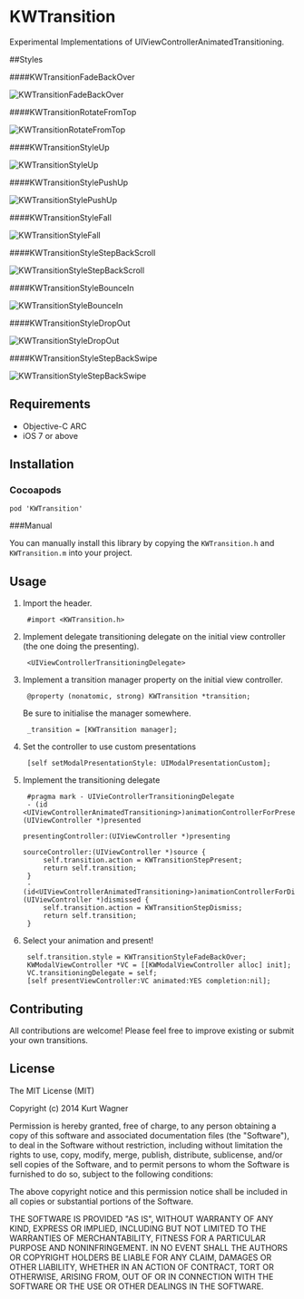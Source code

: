 # KWTransition

Experimental Implementations of UIViewControllerAnimatedTransitioning.

##Styles

####KWTransitionFadeBackOver

![](https://raw.github.com/KurtWagner/KWTransition/master/Sample/KWTransitionFadeBackOver.gif "KWTransitionFadeBackOver")

####KWTransitionRotateFromTop

![](https://raw.github.com/KurtWagner/KWTransition/master/Sample/KWTransitionRotateFromTop.gif "KWTransitionRotateFromTop")

####KWTransitionStyleUp

![](https://raw.github.com/KurtWagner/KWTransition/master/Sample/KWTransitionStyleUp.gif "KWTransitionStyleUp")

####KWTransitionStylePushUp

![](https://raw.github.com/KurtWagner/KWTransition/master/Sample/KWTransitionStylePushUp.gif "KWTransitionStylePushUp")

####KWTransitionStyleFall

![](https://raw.github.com/KurtWagner/KWTransition/master/Sample/KWTransitionStyleFall.gif "KWTransitionStyleFall")

####KWTransitionStyleStepBackScroll

![](https://raw.github.com/KurtWagner/KWTransition/master/Sample/KWTransitionStyleStepBackScroll.gif "KWTransitionStyleStepBackScroll")

####KWTransitionStyleBounceIn

![](https://raw.github.com/KurtWagner/KWTransition/master/Sample/KWTransitionStyleBounceIn.gif "KWTransitionStyleBounceIn")

####KWTransitionStyleDropOut

![](https://raw.github.com/KurtWagner/KWTransition/master/Sample/KWTransitionStyleDropOut.gif "KWTransitionStyleDropOut")

####KWTransitionStyleStepBackSwipe

![](https://raw.github.com/KurtWagner/KWTransition/master/Sample/KWTransitionStyleStepBackSwipe.gif "KWTransitionStyleStepBackSwipe")


## Requirements

- Objective-C ARC
- iOS 7 or above

## Installation
### Cocoapods

    pod 'KWTransition'

###Manual

You can manually install this library by copying the `KWTransition.h` and `KWTransition.m` into your project.

## Usage

1. Import the header.

        #import <KWTransition.h>

2. Implement delegate transitioning delegate on the initial view controller (the one doing the presenting).

        <UIViewControllerTransitioningDelegate>

3. Implement a transition manager property on the initial view controller.

        @property (nonatomic, strong) KWTransition *transition;

    Be sure to initialise the manager somewhere.
        
        _transition = [KWTransition manager];

4. Set the controller to use custom presentations

        [self setModalPresentationStyle: UIModalPresentationCustom];

5. Implement the transitioning delegate


        #pragma mark - UIVieControllerTransitioningDelegate
        - (id <UIViewControllerAnimatedTransitioning>)animationControllerForPresentedController:(UIViewController *)presented
								                                           presentingController:(UIViewController *)presenting
                                                                               sourceController:(UIViewController *)source {
	        self.transition.action = KWTransitionStepPresent;
	        return self.transition;
        }
        -(id<UIViewControllerAnimatedTransitioning>)animationControllerForDismissedController:(UIViewController *)dismissed {
	        self.transition.action = KWTransitionStepDismiss;
	        return self.transition;
        }

6. Select your animation and present!

        self.transition.style = KWTransitionStyleFadeBackOver;
	    KWModalViewController *VC = [[KWModalViewController alloc] init];
	    VC.transitioningDelegate = self;
	    [self presentViewController:VC animated:YES completion:nil];

## Contributing

All contributions are welcome! Please feel free to improve existing or submit your own transitions.

## License

The MIT License (MIT)

Copyright (c) 2014 Kurt Wagner

Permission is hereby granted, free of charge, to any person obtaining a copy
of this software and associated documentation files (the "Software"), to deal
in the Software without restriction, including without limitation the rights
to use, copy, modify, merge, publish, distribute, sublicense, and/or sell
copies of the Software, and to permit persons to whom the Software is
furnished to do so, subject to the following conditions:

The above copyright notice and this permission notice shall be included in all
copies or substantial portions of the Software.

THE SOFTWARE IS PROVIDED "AS IS", WITHOUT WARRANTY OF ANY KIND, EXPRESS OR
IMPLIED, INCLUDING BUT NOT LIMITED TO THE WARRANTIES OF MERCHANTABILITY,
FITNESS FOR A PARTICULAR PURPOSE AND NONINFRINGEMENT. IN NO EVENT SHALL THE
AUTHORS OR COPYRIGHT HOLDERS BE LIABLE FOR ANY CLAIM, DAMAGES OR OTHER
LIABILITY, WHETHER IN AN ACTION OF CONTRACT, TORT OR OTHERWISE, ARISING FROM,
OUT OF OR IN CONNECTION WITH THE SOFTWARE OR THE USE OR OTHER DEALINGS IN THE
SOFTWARE.

